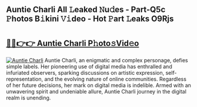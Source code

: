 ## Auntie Charli All 𝙻eaked 𝙽u𝚍es - Part-Q5c 𝙿hotos B𝚒kini 𝚅𝚒deo - Hot 𝙿art 𝙻eaks O9Rjs

# <h2><a href="http://ld0anu6.urlbe.top/?page=Auntie+Charli">🔗🔗👉👉 Auntie Charli P𝚑oto𝚜Vid𝚎o</a></h2>

[![Auntie Charli](https://i.imgur.com/eBuTRDB.gif)](http://ld0anu6.urlbe.top/?page=Auntie+Charli)
Auntie Charli, an enigmatic and complex personage, defies simple labels. Her pioneering use of digital media has enthralled and infuriated observers, sparking discussions on artistic expression, self-representation, and the evolving nature of online communities. Regardless of her future decisions, her mark on digital media is indelible. Armed with an unwavering spirit and undeniable allure, Auntie Charli journey in the digital realm is unending.
